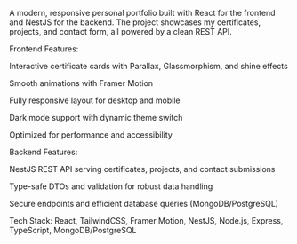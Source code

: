 A modern, responsive personal portfolio built with React for the frontend and NestJS for the backend. The project showcases my certificates, projects, and contact form, all powered by a clean REST API.

Frontend Features:

Interactive certificate cards with Parallax, Glassmorphism, and shine effects

Smooth animations with Framer Motion

Fully responsive layout for desktop and mobile

Dark mode support with dynamic theme switch

Optimized for performance and accessibility

Backend Features:

NestJS REST API serving certificates, projects, and contact submissions

Type-safe DTOs and validation for robust data handling

Secure endpoints and efficient database queries (MongoDB/PostgreSQL)

Tech Stack: React, TailwindCSS, Framer Motion, NestJS, Node.js, Express, TypeScript, MongoDB/PostgreSQL
